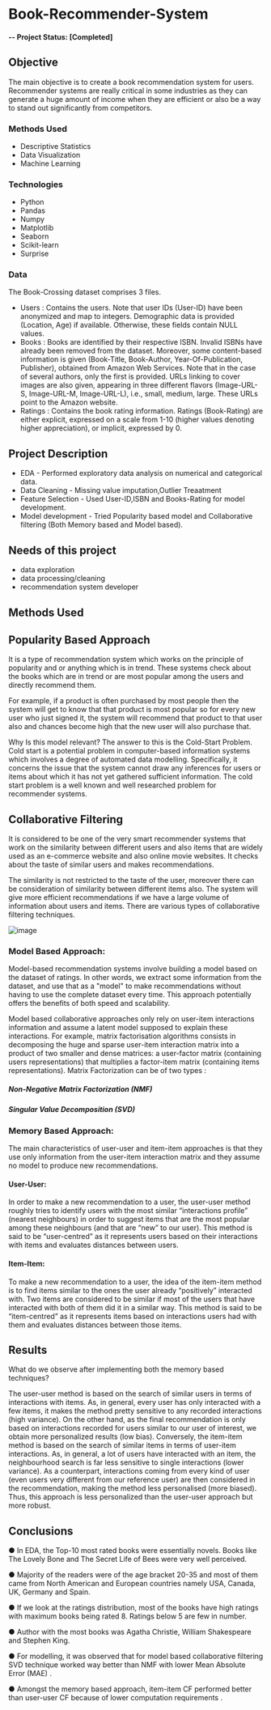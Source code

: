 # Book-Recommender-System
#### -- Project Status: [Completed]

## Objective<br>
The main objective is to create a book recommendation system for users. Recommender systems are really critical in some industries as they can generate a huge
amount of income when they are efficient or also be a way to stand out significantly from competitors. 


### Methods Used
* Descriptive Statistics
* Data Visualization
* Machine Learning


### Technologies
* Python
* Pandas
* Numpy
* Matplotlib
* Seaborn
* Scikit-learn
* Surprise

### Data
The Book-Crossing dataset comprises 3 files.
* Users : 
Contains the users. Note that user IDs (User-ID) have been anonymized and map to
integers. Demographic data is provided (Location, Age) if available. Otherwise, these
fields contain NULL values.
* Books : 
Books are identified by their respective ISBN. Invalid ISBNs have already been removed
from the dataset. Moreover, some content-based information is given (Book-Title,
Book-Author, Year-Of-Publication, Publisher), obtained from Amazon Web
Services. Note that in the case of several authors, only the first is provided. URLs linking
to cover images are also given, appearing in three different flavors (Image-URL-S,
Image-URL-M, Image-URL-L), i.e., small, medium, large. These URLs point to the
Amazon website.
* Ratings :
Contains the book rating information. Ratings (Book-Rating) are either explicit,
expressed on a scale from 1-10 (higher values denoting higher appreciation), or implicit,
expressed by 0.

## Project Description
* EDA - Performed exploratory data analysis on numerical and categorical data.
* Data Cleaning - Missing value imputation,Outlier Treaatment
* Feature Selection - Used User-ID,ISBN and Books-Rating for model development.
* Model development - Tried Popularity based model and Collaborative filtering (Both Memory based and Model based).


## Needs of this project

- data exploration
- data processing/cleaning
- recommendation system developer

## Methods Used

## Popularity Based Approach

It is a type of recommendation system which works on the principle of popularity and or anything which is in trend. These systems check about the books which are in trend or are most popular among the users and directly recommend them.

For example, if a product is often purchased by most people then the system will get to know that that product is most popular so for every new user who just signed it, the system will recommend that product to that user also and chances become high that the new user will also purchase that. 

Why Is  this  model relevant?
The answer to this is the Cold-Start Problem. Cold start is a potential problem in computer-based information systems which involves a degree of automated data modelling. Specifically, it concerns the issue that the system cannot draw any inferences for users or items about which it has not yet gathered sufficient information. The cold start problem is a well known and well researched problem for recommender systems. 

## Collaborative Filtering

It is considered to be one of the very smart recommender systems that work on the similarity between different users and also items that are widely used as an e-commerce website and also online movie websites. It checks about the taste of similar users and makes recommendations. 
 
The similarity is not restricted to the taste of the user, moreover there can be consideration of similarity between different items also. The system will give more efficient recommendations if we have a large volume of information about users and items. There are various types of collaborative filtering techniques.

![image](https://user-images.githubusercontent.com/88626478/147267186-e1033461-bdd2-445e-8426-2eb8f38f3778.png)


### Model Based Approach:

Model-based recommendation systems involve building a model based on the dataset of ratings. In other words, we extract some information from the dataset, and use that as a "model" to make recommendations without having to use the complete dataset every time. This approach potentially offers the benefits of both speed and scalability.

Model based collaborative approaches only rely on user-item interactions information and assume a latent model supposed to explain these interactions. For example, matrix factorisation algorithms consists in decomposing the huge and sparse user-item interaction matrix into a product of two smaller and dense matrices: a user-factor matrix (containing users representations) that multiplies a factor-item matrix (containing items representations).
Matrix Factorization can be of two types :
##### Non-Negative Matrix Factorization (NMF)
##### Singular Value Decomposition (SVD)

### Memory Based Approach:

The main characteristics of user-user and item-item approaches is that they use only information from the user-item interaction matrix and they assume no model to produce new recommendations.


#### User-User:

In order to make a new recommendation to a user, the user-user method roughly tries to identify users with the most similar “interactions profile” (nearest neighbours) in order to suggest items that are the most popular among these neighbours (and that are “new” to our user). This method is said to be “user-centred” as it represents users based on their interactions with items and evaluates distances between users.

#### Item-Item:

To make a new recommendation to a user, the idea of the item-item method is to find items similar to the ones the user already “positively” interacted with. Two items are considered to be similar if most of the users that have interacted with both of them did it in a similar way. This method is said to be “item-centred” as it represents items based on interactions users had with them and evaluates distances between those items.


## Results

What do we observe after implementing both the memory based techniques?

The user-user method is based on the search of similar users in terms of interactions with items. As, in general, every user has only interacted with a few items, it makes the method pretty sensitive to any recorded interactions (high variance). On the other hand, as the final recommendation is only based on interactions recorded for users similar to our user of interest, we obtain more personalized results (low bias).
Conversely, the item-item method is based on the search of similar items in terms of user-item interactions. As, in general, a lot of users have interacted with an item, the neighbourhood search is far less sensitive to single interactions (lower variance). As a counterpart, interactions coming from every kind of user (even users very different from our reference user) are then considered in the recommendation, making the method less personalised (more biased). Thus, this approach is less personalized than the user-user approach but more robust.

## Conclusions
●	In EDA, the Top-10 most rated books were essentially novels. Books like The Lovely Bone and The Secret Life of Bees were very well perceived.

●	Majority of the readers were of the age bracket 20-35 and most of them came from North American and European countries namely USA, Canada, UK, Germany and Spain.

●	If we look at the ratings distribution, most of the books have high ratings with maximum books being rated 8. Ratings below 5 are few in number.

●	Author with the most books was Agatha Christie, William Shakespeare and Stephen King.

●	For modelling, it was observed that for model based collaborative filtering SVD technique worked way better than NMF with lower Mean Absolute Error (MAE) .

●	Amongst the memory based approach, item-item CF performed better than user-user CF because of lower computation requirements .

